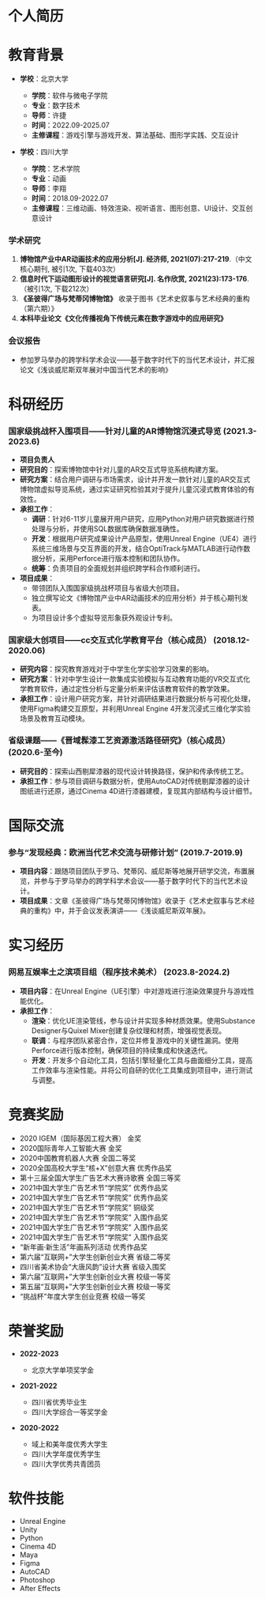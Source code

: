 # 个人简历



# 教育背景

- **学校**：北京大学 
  - **学院**：软件与微电子学院
  - **专业**：数字技术 
  - **导师**：许捷 
  - **时间**：2022.09-2025.07
  - **主修课程**：游戏引擎与游戏开发、算法基础、图形学实践、交互设计

- **学校**：四川大学
  - **学院**：艺术学院
  - **专业**：动画 
  - **导师**：李翔 
  - **时间**：2018.09-2022.07
  - **主修课程**：三维动画、特效渲染、视听语言、图形创意、UI设计、交互创意设计

### 学术研究

1. **博物馆产业中AR动画技术的应用分析[J]. 经济师, 2021(07):217-219**.（中文核心期刊, 被引1次, 下载403次）
2. **信息时代下运动图形设计的视觉语言研究[J]. 名作欣赏, 2021(23):173-176**.（被引1次, 下载212次）
3. **《圣彼得广场与梵蒂冈博物馆》** 收录于图书《艺术史叙事与艺术经典的重构（第六期）》
4. **本科毕业论文《文化传播视角下传统元素在数字游戏中的应用研究》**

### 会议报告 
- 参加罗马举办的跨学科学术会议——基于数字时代下的当代艺术设计，并汇报论文《浅谈威尼斯双年展对中国当代艺术的影响》


# 科研经历
### 国家级挑战杯入围项目——针对儿童的AR博物馆沉浸式导览 (2021.3-2023.6)
- **项目负责人**
- **研究目的**：探索博物馆中针对儿童的AR交互式导览系统构建方案。
- **研究方案**：结合用户调研与市场需求，设计并开发一款针对儿童的AR交互式博物馆虚拟导览系统，通过实证研究检验其对于提升儿童沉浸式教育体验的有效性。
- **承担工作**：
  - **调研**：针对6-11岁儿童展开用户研究，应用Python对用户研究数据进行预处理与分析，并使用SQL数据库确保数据准确性。
  - **开发**：根据用户研究成果设计产品原型，使用Unreal Engine（UE4）进行系统三维场景与交互界面的开发，结合OptiTrack与MATLAB进行动作数据分析，采用Perforce进行版本控制和团队协作。
  - **统筹**：负责项目的全面规划并组织跨学科合作顺利进行。
- **项目成果**：
  - 带领团队入围国家级挑战杯项目与省级大创项目。
  - 独立撰写论文《博物馆产业中AR动画技术的应用分析》并于核心期刊发表。
  - 为项目设计多个虚拟导览形象获外观设计专利。

### 国家级大创项目——cc交互式化学教育平台（核心成员） (2018.12-2020.06)
- **研究内容**：探究教育游戏对于中学生化学实验学习效果的影响。
- **研究方案**：针对中学生设计一款集成实验模拟与互动教育功能的VR交互式化学教育软件，通过定性分析与定量分析来评估该教育软件的教学效果。
- **承担工作**：设计用户研究方案，并针对调研结果进行数据分析与可视化处理，使用Figma构建交互原型，并利用Unreal Engine 4开发沉浸式三维化学实验场景及教育互动模块。

### 省级课题——《晋域髹漆工艺资源激活路径研究》（核心成员） (2020.6-至今)
- **研究目的**：探索山西剔犀漆器的现代设计转换路径，保护和传承传统工艺。
- **承担工作**：参与项目调研与数据分析，使用AutoCAD对传统剔犀漆器的设计图纸进行还原，通过Cinema 4D进行漆器建模，复现其内部结构与设计细节。


# 国际交流

### 参与“发现经典：欧洲当代艺术交流与研修计划” (2019.7-2019.9)
- **项目内容**：跟随项目团队于罗马、梵蒂冈、威尼斯等地展开研学交流，布置展览，并参与于罗马举办的跨学科学术会议——基于数字时代下的当代艺术设计。
- **项目成果**：文章《圣彼得广场与梵蒂冈博物馆》收录于《艺术史叙事与艺术经典的重构》中，并于会议发表演讲——《浅谈威尼斯双年展》。


# 实习经历

### 网易互娱率土之滨项目组（程序技术美术） (2023.8-2024.2)
- **项目内容**：在Unreal Engine（UE引擎）中对游戏进行渲染效果提升与游戏性能优化。
- **承担工作**：
  - **渲染**：优化UE渲染管线，参与设计并实现多种材质效果。使用Substance Designer与Quixel Mixer创建复杂纹理和材质，增强视觉表现。
  - **联调**：与程序团队紧密合作，定位并修复游戏中的关键性漏洞。使用Perforce进行版本控制，确保项目的持续集成和快速迭代。
  - **开发**：开发多个自动化工具，包括引擎轻量化工具与曲面细分工具，提高工作效率与渲染性能。并将公司自研的优化工具集成到项目中，进行测试与调整。


# 竞赛奖励

- 2020 IGEM（国际基因工程大赛） 金奖
- 2020国际青年人工智能大赛 金奖
- 2020中国教育机器人大赛 全国二等奖
- 2020全国高校大学生“核+X”创意大赛 优秀作品奖
- 第十三届全国大学生广告艺术大赛诗歌赛 全国三等奖
- 2021中国大学生广告艺术节“学院奖” 优秀作品奖
- 2021中国大学生广告艺术节“学院奖” 优秀作品奖
- 2021中国大学生广告艺术节“学院奖” 铜级奖
- 2021中国大学生广告艺术节“学院奖” 入围作品奖
- 2021中国大学生广告艺术节“学院奖” 入围作品奖
- 2021中国大学生广告艺术节“学院奖” 入围作品奖
- “新年画·新生活”年画系列活动 优秀作品奖
- 第六届“互联网+”大学生创新创业大赛 省级二等奖
- 四川省美术协会“大唐风韵”设计大赛 省级入围奖
- 第六届“互联网+”大学生创新创业大赛 校级一等奖
- 第五届“互联网+”大学生创新创业大赛 校级一等奖
- “挑战杯”年度大学生创业竞赛 校级一等奖


# 荣誉奖励

- **2022-2023**
  - 北京大学单项奖学金

- **2021-2022**
  - 四川省优秀毕业生
  - 四川大学综合一等奖学金

- **2020-2022**
  - 域上和美年度优秀大学生
  - 四川大学年度优秀学生
  - 四川大学优秀共青团员


# 软件技能

- Unreal Engine
- Unity
- Python
- Cinema 4D
- Maya
- Figma
- AutoCAD
- Photoshop
- After Effects

